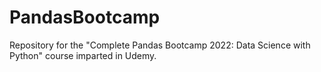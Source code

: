 # PandasBootcamp
Repository for the "Complete Pandas Bootcamp 2022: Data Science with Python" course imparted in Udemy.
